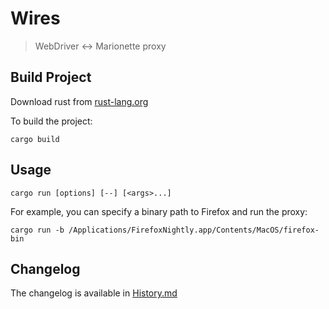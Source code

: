 # Wires

> WebDriver <-> Marionette proxy

## Build Project

Download rust from [rust-lang.org](https://www.rust-lang.org/)

To build the project:

```
cargo build
```

## Usage

```
cargo run [options] [--] [<args>...]
```

For example, you can specify a binary path to Firefox and run the proxy:

```
cargo run -b /Applications/FirefoxNightly.app/Contents/MacOS/firefox-bin
```

## Changelog

The changelog is available in [History.md](https://github.com/jgraham/wires/blob/master/History.md)
